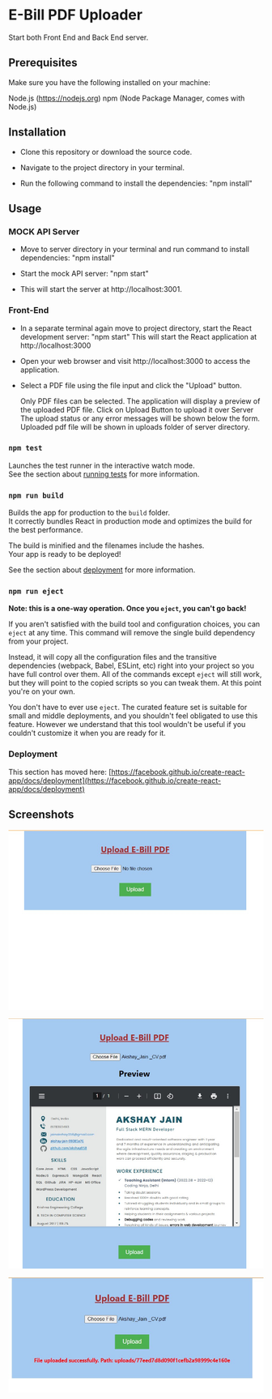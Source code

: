 # E-Bill PDF Uploader

Start both Front End and Back End server.

## Prerequisites

Make sure you have the following installed on your machine:

Node.js (https://nodejs.org)
npm (Node Package Manager, comes with Node.js)

## Installation

- Clone this repository or download the source code.

- Navigate to the project directory in your terminal.

- Run the following command to install the dependencies:
  "npm install"

## Usage

### MOCK API Server

- Move to server directory in your terminal and run command to install dependencies:
  "npm install"

- Start the mock API server:
  "npm start"

- This will start the server at http://localhost:3001.

### Front-End

- In a separate terminal again move to project directory, start the React development server: "npm start"
  This will start the React application at http://localhost:3000

- Open your web browser and visit http://localhost:3000 to access the application.

- Select a PDF file using the file input and click the "Upload" button.

  Only PDF files can be selected.
  The application will display a preview of the uploaded PDF file.
  Click on Upload Button to upload it over Server
  The upload status or any error messages will be shown below the form.
  Uploaded pdf file will be shown in uploads folder of server directory.

### `npm test`

Launches the test runner in the interactive watch mode.\
See the section about [running tests](https://facebook.github.io/create-react-app/docs/running-tests) for more information.

### `npm run build`

Builds the app for production to the `build` folder.\
It correctly bundles React in production mode and optimizes the build for the best performance.

The build is minified and the filenames include the hashes.\
Your app is ready to be deployed!

See the section about [deployment](https://facebook.github.io/create-react-app/docs/deployment) for more information.

### `npm run eject`

**Note: this is a one-way operation. Once you `eject`, you can't go back!**

If you aren't satisfied with the build tool and configuration choices, you can `eject` at any time. This command will remove the single build dependency from your project.

Instead, it will copy all the configuration files and the transitive dependencies (webpack, Babel, ESLint, etc) right into your project so you have full control over them. All of the commands except `eject` will still work, but they will point to the copied scripts so you can tweak them. At this point you're on your own.

You don't have to ever use `eject`. The curated feature set is suitable for small and middle deployments, and you shouldn't feel obligated to use this feature. However we understand that this tool wouldn't be useful if you couldn't customize it when you are ready for it.

### Deployment

This section has moved here: [https://facebook.github.io/create-react-app/docs/deployment](https://facebook.github.io/create-react-app/docs/deployment)

## Screenshots

![App Screenshot](/src/images/pdfupload1.jpg?raw=true "Optional Title")

![App Screenshot](/src/images/pdfupload2.jpg?raw=true "Optional Title")

![App Screenshot](/src/images/pdfupload3.jpg?raw=true "Optional Title")

